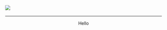# <img src="https://i.imgur.com/T496CFr.png" align="center">

<hr>
<p align="center">Hello<p>
</hr>
